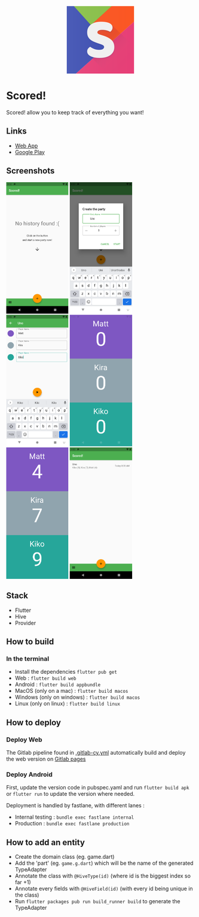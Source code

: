 <div align="center">
	<img src="./web/apple-touch-icon.png"/>
</div>

# Scored!

Scored! allow you to keep track of everything you want!

## Links

-   [Web App](https://scored.gitlab.io)
-   [Google Play](https://play.google.com/store/apps/details?id=be.tteo.scored)

## Screenshots

<img width="33%" alt="Phone - Empty history page" src="./screenshots/phone_01_history.png"/>
<img width="33%" alt="Phone - Creating a new party" src="./screenshots/phone_02_create.png" />
<img width="33%" alt="Phone - Setting up the new party" src="./screenshots/phone_03_setup.png" />
<img width="33%" alt="Phone - New party created" src="./screenshots/phone_04_game.png" />
<img width="33%" alt="Phone - Ongoing party, players with scores" src="./screenshots/phone_05_game2.png" />
<img width="33%" alt="Phone - History page with the party saved" src="./screenshots/phone_06_history2.png" />

## Stack

-   Flutter
-   Hive
-   Provider

## How to build

### In the terminal

-   Install the dependencies `flutter pub get`
-   Web : `flutter build web`
-   Android : `flutter build appbundle`
-   MacOS (only on a mac) : `flutter build macos`
-   Windows (only on windows) : `flutter build macos`
-   Linux (only on linux) : `flutter build linux`

## How to deploy

### Deploy Web

The Gitlab pipeline found in [.gitlab-cy.yml](./gitlab-ci.yml) automatically build and deploy the web version on [Gitlab pages](https://scored.gitlab.io)

### Deploy Android

First, update the version code in pubspec.yaml and run `flutter build apk` or `flutter run` to update the version where needed.

Deployment is handled by fastlane, with different lanes :

-   Internal testing : `bundle exec fastlane internal`
-   Production : `bundle exec fastlane production`

## How to add an entity

-   Create the domain class (eg. game.dart)
-   Add the 'part' (eg. `game.g.dart`) which will be the name of the generated TypeAdapter
-   Annotate the class with `@HiveType(id)` (where id is the biggest index so far +1)
-   Annotate every fields with `@HiveField(id)` (with every id being unique in the class)
-   Run `flutter packages pub run build_runner build` to generate the TypeAdapter
